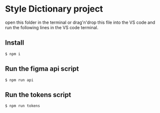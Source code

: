 # Style Dictionary project

open this folder in the terminal or drag'n'drop this file into the VS code and run the following lines in the VS code terminal.

## Install

```
$ npm i
```

## Run the figma api script

```
$ npm run api
```

## Run the tokens script

```
$ npm run tokens
```
